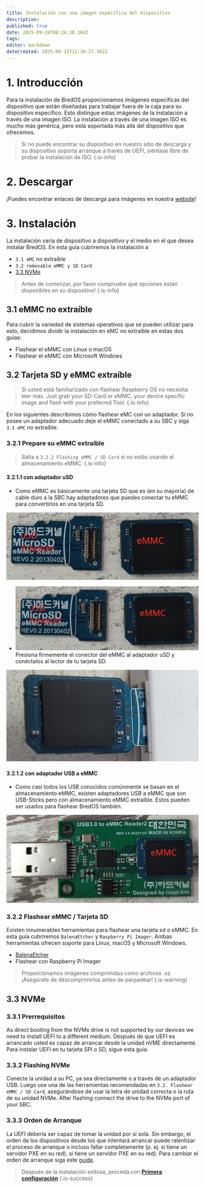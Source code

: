 ```yaml
---
title: Instalación con una imagen específica del dispositivo
description:
published: true
date: 2025-09-28T08:24:20.184Z
tags:
editor: markdown
dateCreated: 2025-09-15T12:36:27.362Z
---
```


# 1. Introducción

Para la instalación de BredOS proporcionamos imágenes específicas del dispositivo que están diseñadas para trabajar fuera de la caja para su dispositivo específico. Esto distingue estas imágenes de la instalación a través de una imagen ISO. La instalación a través de una imagen ISO es mucho más genérica, pero está soportada más allá del dispositivo que ofrecemos.

> Si no puede encontrar su dispositivo en nuestro sitio de descarga y su dispositivo soporta arranque a través de UEFI, siéntase libre de probar la instalación de ISO.
> {.is-info}

# 2. Descargar

¡Puedes encontrar enlaces de descarga para imágenes en nuestra [website](https://bredos.org/download.html)!

# 3. Instalación

La instalación varía de dispositivo a dispositivo y el medio en el que desea instalar BredOS. En esta guía cubriremos la instalación a

- `3.1 eMC` no extraíble
- `3.2 removable eMMC y SD Card`
- [3.3 NVMe](#h-33-nvme)

> Antes de comenzar, por favor compruebe qué opciones están disponibles en su dispositivo!
> {.is-info}

## 3.1 eMMC no extraíble

Para cubrir la variedad de sistemas operativos que se pueden utilizar para esto, decidimos dividir la instalación en eMC no extraíble en estas dos guías:

- Flashear el eMMC con Linux o macOS
- Flashear el eMMC con Microsoft Windows

## 3.2 Tarjeta SD y eMMC extraíble

> Si usted está familiarizado con flashear Raspberry OS no necesita leer más. Just grab your SD-Card or eMMC, your device specific image and flash with your preferred Tool.
> {.is-info}

En los siguientes describimos cómo flashear eMC con un adaptador. Si no posee un adaptador adecuado deje el eMMC conectado a su SBC y siga `3.1 eMC` no extraíble.

### 3.2.1 Prepare su eMMC extraíble

> Salta a `3.2.2 Flashing eMMC / SD Card` si no estás usando el almacenamiento eMMC.
> {.is-info}

#### 3.2.1.1 con adaptador uSD

- Como eMMC es básicamente una tarjeta SD que es (en su mayoría) de cable duro a la SBC hay adaptadores que puedes conectar tu eMMC para convertirlos en una tarjeta SD.

![usd-emmc-cut.png](/installation-dsi/usd-emmc-cut.png)

- ![usd-emmc-cut.png](/installation-dsi/usd-emmc-cut.png)
  Presiona firmemente el conector del eMMC al adaptador uSD y conéctalos al lector de tu tarjeta SD.

![usd-connected-cut.png](/installation-dsi/usd-connected-cut.png)

#### 3.2.1.2 con adaptador USB a eMMC

- Como casi todos los USB conocidos comúnmente se basan en el almacenamiento eMMC, existen adaptadores USB a eMMC que son USB-Sticks pero con almacenamiento eMMC extraíble. Estos pueden ser usados para flashear BredOS también.

![emmc-reader-cut.png](/installation-dsi/emmc-reader-cut.png)

### 3.2.2 Flashear eMMC / Tarjeta SD

Existen innumerables herramientas para flashear una tarjeta sd o eMMC. En esta guía cubriremos `BalenaEtcher` y `Raspberry Pi Imager`. Ambas herramientas ofrecen soporte para Linux, macOS y Microsoft Windows.

- [BalenaEtcher](https://etcher.balena.io/)
- Flashear con Raspberry Pi Imager

> Proporcionamos imágenes comprimidas como archivos .xz. ¡Asegúrate de descomprimirlos antes de parpadear!
> {.is-warning}

## 3.3 NVMe

### 3.3.1 Prerrequisitos

As direct booting from the NVMe drive is not supported by our devices we need to install UEFI to a different medium. Después de que UEFI es arrancado usted es capaz de arrancar desde la unidad nVME directamente. Para instalar UEFI en tu tarjeta SPI o SD, sigue esta guía.

### 3.3.2 Flashing NVMe

Conecte la unidad a su PC, ya sea directamente o a través de un adaptador USB. Luego use una de las herramientas recomendadas en `3.2. Flashear eMMC / SD Card`, asegurándose de usar la letra de unidad correcta o la ruta de su unidad NVMe. After flashing connect the drive to the NVMe port of your SBC.

### 3.3.3 Orden de Arranque

La UEFI debería ser capaz de tomar la unidad por sí sola. Sin embargo, el orden de los dispositivos desde los que intentará arrancar puede ralentizar el proceso de arranque o incluso fallar completamente (p. ej. si tiene un servidor PXE en su red). si tiene un servidor PXE en su red). Para cambiar el orden de arranque siga este [guide](/en/how-to/change-default-boot-order-rk3588).

> Después de la instalación exitosa, proceda con [**Primera configuración**](/en/install/first-setup)
> {.is-success}
